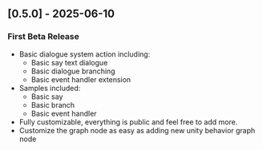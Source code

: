 ## [0.5.0] - 2025-06-10

### First Beta Release

- Basic dialogue system action including:
  - Basic say text dialogue
  - Basic dialogue branching
  - Basic event handler extension
- Samples included:
  - Basic say
  - Basic branch
  - Basic event handler
- Fully customizable, everything is public and feel free to add more.
- Customize the graph node as easy as adding new unity behavior graph node
